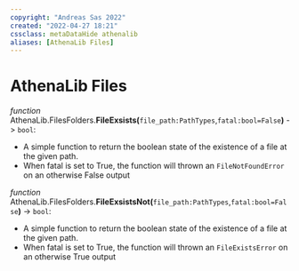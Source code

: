 ```yaml
---
copyright: "Andreas Sas 2022"
created: "2022-04-27 18:21"
cssclass: metaDataHide athenalib
aliases: [AthenaLib Files]
---
```

# AthenaLib Files
*function* AthenaLib.FilesFolders.**FileExsists(**`file_path:PathTypes`,`fatal:bool=False`**)** -> `bool`: 
- A simple function to return the boolean state of the existence of a file at the given path.
- When fatal is set to True, the function will thrown an `FileNotFoundError` on an otherwise False output

*function* AthenaLib.FilesFolders.**FileExsistsNot(**`file_path:PathTypes`,`fatal:bool=False`**)** -> `bool`: 
- A simple function to return the boolean state of the existence of a file at the given path.
- When fatal is set to True, the function will thrown an `FileExistsError` on an otherwise True output